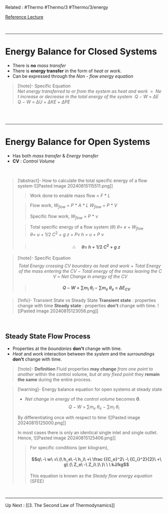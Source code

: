 Related : #Thermo #Thermo/3 #Thermo/3/energy

[Reference Lecture](file:///E:%5CAcademics%5CSEM%203%5CME1823-Fundamentals%20of%20Engineering%20Thermodynamics%20and%20Applications%5CLecture%20Video%5CLec%2004%20-%20Laws%20of%20Thermodynamics%20-%20Episode%201.mp4)

<br>

****
# Energy Balance for Closed Systems
- There is **no** *mass transfer*
- There is **energy transfer** in the form of *heat* or *work*.
- Can be expressed through the *Non - flow energy equation*

>[!note]- Specific Equation
>${Net\ energy\ transferred\ to\ or\ from\ the\ system\ as\ heat\ and\ work\ }\ =\  {\ Net\ increase\ or\ decrease\ in\ the\ total\ energy\ of\ the\ system\ }$
>$Q\ -\ W\ =\ \Delta E$
>$Q\ -\ W\ =\ \Delta U\ +\ \Delta KE\ +\ \Delta PE$

<br>
<br>

****
# Energy Balance for Open Systems
- Has both *mass transfer* & *Energy transfer*
- **CV** : *Control Volume*

<br>

>[!abstract]- How to calculate the total specific energy of a flow system
>![[Pasted image 20240815115511.png]]
>> Work done to enable mass flow $=\ F\ *\ L$
>
>> Flow work,
>>  $W_{flow}\ =\ P\ *\ A\ *\ L$
>> $W_{flow}\ =\ P\ *\ V$
>> 
>> Specific flow work, 
>> $W_{flow}\ =\ P\ *\ \nu$
>
>>Total specific energy of a flow system ($\theta$)
>>$\theta =\ e\ +\ W_{flow}$
>>$\theta =\ u\ +\ 1/2\ C^2\ +\ g\ z\ +\ P \nu$
>>$h\ =\ u\ +\ P\ \nu$
>
>>#### $$\therefore \ \ \ \ \ \ \theta =\ h\ +\ 1/2\ C^2\ +\ g\ z$$


>[!note]- Specific Equation
>$$Total\ Energy\ crossing\ CV\ boundary\ as\ heat\ and\ work\ +\ Total\ Energy\ of\ the\ mass\ entering\ the\ CV\ -\ Total\ energy\ of\ the\ mass\ leaving\ the\ CV\ =\ Net\ Change\ in\ energy\ of\ the\ CV$$
>
>>#### $$Q\ -\ W\ +\ \sum {m_i\ \theta_i}\ -\ \sum {m_e\ \theta_e}\ =\ \Delta E_{CV}$$

>[!info]- Transient State vs Steady State
**Transient state** : properties change with time
**Steady state** : properties **don't** change with time.
>![[Pasted image 20240815123056.png]]

<br>

## Steady State Flow Process
- Properties at the *boundaries* **don't** change with time.
- *Heat* and *work* interaction between the *system* and the *surroundings* **don't** change with time.

>[!note]- **Definition**
>Fluid properties **may change** *from one point to another* within the control volume, but *at any fixed point* they **remain the same** during the entire process.

>[!warning]-  Energy balance equation for open systems at steady state
>- *Net change* in *energy* of the *control volume* becomes **0**.
> $$Q\ -\ W\ =\ \sum {m_e\ \theta_e}\ -\ \sum {m_i\ \theta_i}$$
> 
> By differentiating once with respect to time
> ![[Pasted image 20240815125000.png]]
> 
> In most cases there is only an identical single inlet and single outlet.
> Hence,
>  ![[Pasted image 20240815125406.png]]
> 
>> For specific conditions (per kilogram),
>>#### $$q\ -\ w\ =\ (\ h_e\ -\ h_i\ +\ \frac {{C_e}^2\ -\ {C_i}^2}{2}\ +\ g\ (\ Z_e\ -\ Z_i\ )\ )\ \ \ kJ/kg$$
>>This equation is known as the *Steady flow energy equation* (SFEE)

<br>

****
Up Next : [[3. The Second Law of Thermodynamics]]




